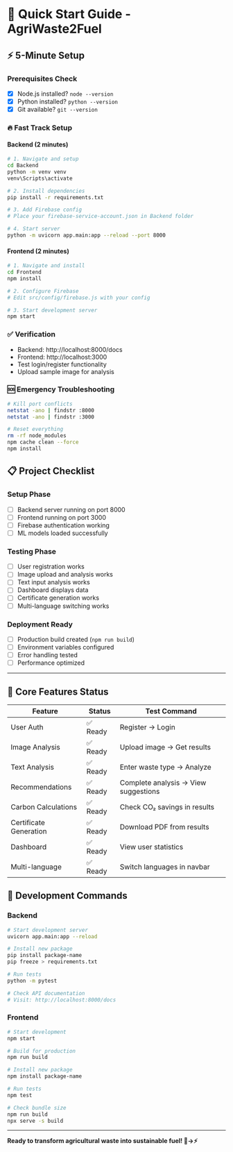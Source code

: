 # 🚀 Quick Start Guide - AgriWaste2Fuel

## ⚡ 5-Minute Setup

### Prerequisites Check
- [x] Node.js installed? `node --version`
- [x] Python installed? `python --version`
- [x] Git available? `git --version`

### 🔥 Fast Track Setup

#### Backend (2 minutes)
```bash
# 1. Navigate and setup
cd Backend
python -m venv venv
venv\Scripts\activate

# 2. Install dependencies
pip install -r requirements.txt

# 3. Add Firebase config
# Place your firebase-service-account.json in Backend folder

# 4. Start server
python -m uvicorn app.main:app --reload --port 8000
```

#### Frontend (2 minutes)
```bash
# 1. Navigate and install
cd Frontend
npm install

# 2. Configure Firebase
# Edit src/config/firebase.js with your config

# 3. Start development server
npm start
```

### ✅ Verification
- Backend: http://localhost:8000/docs
- Frontend: http://localhost:3000
- Test login/register functionality
- Upload sample image for analysis

### 🆘 Emergency Troubleshooting
```bash
# Kill port conflicts
netstat -ano | findstr :8000
netstat -ano | findstr :3000

# Reset everything
rm -rf node_modules
npm cache clean --force
npm install
```

## 📋 Project Checklist

### Setup Phase
- [ ] Backend server running on port 8000
- [ ] Frontend running on port 3000
- [ ] Firebase authentication working
- [ ] ML models loaded successfully

### Testing Phase
- [ ] User registration works
- [ ] Image upload and analysis works
- [ ] Text input analysis works
- [ ] Dashboard displays data
- [ ] Certificate generation works
- [ ] Multi-language switching works

### Deployment Ready
- [ ] Production build created (`npm run build`)
- [ ] Environment variables configured
- [ ] Error handling tested
- [ ] Performance optimized

---

## 🎯 Core Features Status

| Feature | Status | Test Command |
|---------|--------|--------------|
| User Auth | ✅ Ready | Register → Login |
| Image Analysis | ✅ Ready | Upload image → Get results |
| Text Analysis | ✅ Ready | Enter waste type → Analyze |
| Recommendations | ✅ Ready | Complete analysis → View suggestions |
| Carbon Calculations | ✅ Ready | Check CO₂ savings in results |
| Certificate Generation | ✅ Ready | Download PDF from results |
| Dashboard | ✅ Ready | View user statistics |
| Multi-language | ✅ Ready | Switch languages in navbar |

## 🔧 Development Commands

### Backend
```bash
# Start development server
uvicorn app.main:app --reload

# Install new package
pip install package-name
pip freeze > requirements.txt

# Run tests
python -m pytest

# Check API documentation
# Visit: http://localhost:8000/docs
```

### Frontend
```bash
# Start development
npm start

# Build for production
npm run build

# Install new package
npm install package-name

# Run tests
npm test

# Check bundle size
npm run build
npx serve -s build
```

---

**Ready to transform agricultural waste into sustainable fuel! 🌾→⚡**

